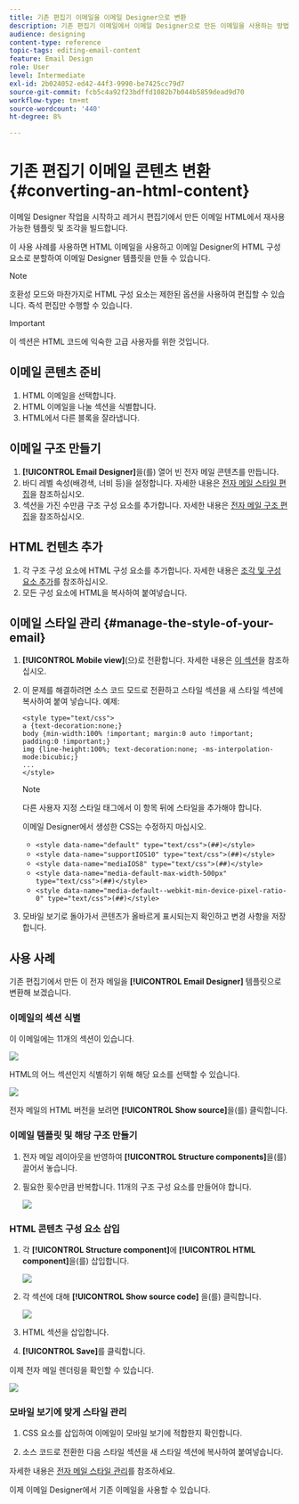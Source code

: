 ```yaml
---
title: 기존 편집기 이메일을 이메일 Designer으로 변환
description: 기존 편집기 이메일에서 이메일 Designer으로 만든 이메일을 사용하는 방법을 알아봅니다.
audience: designing
content-type: reference
topic-tags: editing-email-content
feature: Email Design
role: User
level: Intermediate
exl-id: 2b024052-ed42-44f3-9990-be7425cc79d7
source-git-commit: fcb5c4a92f23bdffd1082b7b044b5859dead9d70
workflow-type: tm+mt
source-wordcount: '440'
ht-degree: 8%

---
```


# 기존 편집기 이메일 콘텐츠 변환 {#converting-an-html-content}

이메일 Designer 작업을 시작하고 레거시 편집기에서 만든 이메일 HTML에서 재사용 가능한 템플릿 및 조각을 빌드합니다.

이 사용 사례를 사용하면 HTML 이메일을 사용하고 이메일 Designer의 HTML 구성 요소로 분할하여 이메일 Designer 템플릿을 만들 수 있습니다.

>[!NOTE]
>
>호환성 모드와 마찬가지로 HTML 구성 요소는 제한된 옵션을 사용하여 편집할 수 있습니다. 즉석 편집만 수행할 수 있습니다.

>[!IMPORTANT]
>
>이 섹션은 HTML 코드에 익숙한 고급 사용자를 위한 것입니다.

## 이메일 콘텐츠 준비

1. HTML 이메일을 선택합니다.
1. HTML 이메일을 나눌 섹션을 식별합니다.
1. HTML에서 다른 블록을 잘라냅니다.

## 이메일 구조 만들기

1. **[!UICONTROL Email Designer]**&#x200B;을(를) 열어 빈 전자 메일 콘텐츠를 만듭니다.
1. 바디 레벨 속성(배경색, 너비 등)을 설정합니다. 자세한 내용은 [전자 메일 스타일 편집](../../designing/using/styles.md)을 참조하십시오.
1. 섹션을 가진 수만큼 구조 구성 요소를 추가합니다. 자세한 내용은 [전자 메일 구조 편집](../../designing/using/designing-from-scratch.md#defining-the-email-structure)을 참조하십시오.

## HTML 컨텐츠 추가

1. 각 구조 구성 요소에 HTML 구성 요소를 추가합니다. 자세한 내용은 [조각 및 구성 요소 추가](../../designing/using/designing-from-scratch.md#defining-the-email-structure)를 참조하십시오.
1. 모든 구성 요소에 HTML을 복사하여 붙여넣습니다.

## 이메일 스타일 관리 {#manage-the-style-of-your-email}

1. **[!UICONTROL Mobile view]**(으)로 전환합니다. 자세한 내용은 [이 섹션](../../designing/using/plain-text-html-modes.md#switching-to-mobile-view)을 참조하십시오.

1. 이 문제를 해결하려면 소스 코드 모드로 전환하고 스타일 섹션을 새 스타일 섹션에 복사하여 붙여 넣습니다. 예제:

   ```
   <style type="text/css">
   a {text-decoration:none;}
   body {min-width:100% !important; margin:0 auto !important; padding:0 !important;}
   img {line-height:100%; text-decoration:none; -ms-interpolation-mode:bicubic;}
   ...
   </style>
   ```

   >[!NOTE]
   >
   >다른 사용자 지정 스타일 태그에서 이 항목 뒤에 스타일을 추가해야 합니다.
   >
   >이메일 Designer에서 생성한 CSS는 수정하지 마십시오.
   >
   >* `<style data-name="default" type="text/css">(##)</style>`
   >* `<style data-name="supportIOS10" type="text/css">(##)</style>`
   >* `<style data-name="mediaIOS8" type="text/css">(##)</style>`
   >* `<style data-name="media-default-max-width-500px" type="text/css">(##)</style>`
   >* `<style data-name="media-default--webkit-min-device-pixel-ratio-0" type="text/css">(##)</style>`

1. 모바일 보기로 돌아가서 콘텐츠가 올바르게 표시되는지 확인하고 변경 사항을 저장합니다.

## 사용 사례

기존 편집기에서 만든 이 전자 메일을 **[!UICONTROL Email Designer]** 템플릿으로 변환해 보겠습니다.

### 이메일의 섹션 식별

이 이메일에는 11개의 섹션이 있습니다.

![](assets/html-dce-view-mail.png)

HTML의 어느 섹션인지 식별하기 위해 해당 요소를 선택할 수 있습니다.

![](assets/breadcrumbs.png)

전자 메일의 HTML 버전을 보려면 **[!UICONTROL Show source]**&#x200B;을(를) 클릭합니다.

### 이메일 템플릿 및 해당 구조 만들기

1. 전자 메일 레이아웃을 반영하여 **[!UICONTROL Structure components]**&#x200B;을(를) 끌어서 놓습니다.

1. 필요한 횟수만큼 반복합니다. 11개의 구조 구성 요소를 만들어야 합니다.

   ![](assets/structure-components-migration.png)

### HTML 콘텐츠 구성 요소 삽입

1. 각 **[!UICONTROL Structure component]**&#x200B;에 **[!UICONTROL HTML component]**&#x200B;을(를) 삽입합니다.

   ![](assets/html-components.png)

1. 각 섹션에 대해 **[!UICONTROL Show source code]** 을(를) 클릭합니다.

   ![](assets/show-source-code.png)

1. HTML 섹션을 삽입합니다.

1. **[!UICONTROL Save]**&#x200B;를 클릭합니다.

이제 전자 메일 렌더링을 확인할 수 있습니다.

![](assets/migrated-email-result.png)

### 모바일 보기에 맞게 스타일 관리

1. CSS 요소를 삽입하여 이메일이 모바일 보기에 적합한지 확인합니다.

1. 소스 코드로 전환한 다음 스타일 섹션을 새 스타일 섹션에 복사하여 붙여넣습니다.

자세한 내용은 [전자 메일 스타일 관리](#manage-the-style-of-your-email)를 참조하세요.

이제 이메일 Designer에서 기존 이메일을 사용할 수 있습니다.

